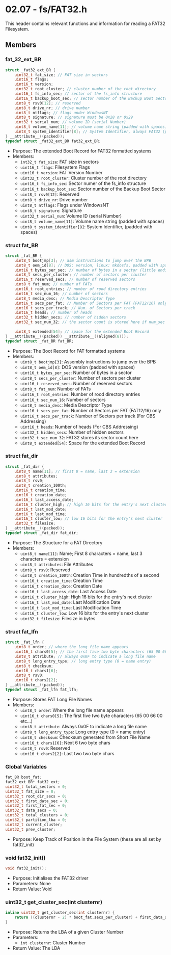 # 02.07 - fs/FAT32.h
This header contains relevant functions and information for reading a FAT32 Filesystem. 

## Members
### fat_32_ext_BR
```c
struct _fat32_ext_BR {
	uint32_t fat_size; // FAT size in sectors
	uint16_t flags;
	uint16_t version;
	uint32_t root_cluster; // cluster number of the root directory
	uint16_t fs_info_sec; // sector of the fs_info structure
	uint16_t backup_boot_sec; // sector number of the Backup Boot Sector
	uint8_t rsv0[12]; // reserved
	uint8_t drive_nr; // drive number
	uint8_t ntflags; // flags under WindowsNT
	uint8_t signature; // signature must be 0x28 or 0x29
	uint32_t serial_num; // volume ID (serial Number)
	uint8_t volume_name[11]; // volume name string (padded with spaces)
	uint8_t system_identifier[8]; // System Identifier, always FAT32 (padded with three spaces)
} __attribute__((packed));
typedef struct _fat32_ext_BR fat32_ext_BR;
```
- Purpose: The extended Boot Record for FAT32 formatted systems
- Members:
    - ```int32_t fat_size```: FAT size in sectors
	- ```uint16_t flags```: Filesystem Flags
	- ```uint16_t version```: FAT Version Number
	- ```uint32_t root_cluster```: Cluster number of the root directory
	- ```uint16_t fs_info_sec```: Sector numer of the fs_info structure
	- ```uint16_t backup_boot_sec```: Sector number of the Backup Boot Sector
	- ```uint8_t rsv0[12]```: Reserved
	- ```uint8_t drive_nr```: Drive number
	- ```uint8_t ntflags```: Flags under WindowsNT
	- ```uint8_t signature```: Signature
	- ```uint32_t serial_num```: Volume ID (serial Number)
	- ```uint8_t volume_name[11]```: Volume name string (padded with spaces)
	- ```uint8_t system_identifier[8]```: System Identifier, (padded with spaces)
### struct fat_BR
```c
struct _fat_BR {
	uint8_t bootjmp[3]; // asm instructions to jump over the BPB
	uint8_t oem_id[8]; // DOS: version, linux: mkdosfs, padded with spaces
	uint16_t bytes_per_sec; // number of bytes in a sector (little endian)
	uint8_t secs_per_cluster; // number of sectors per cluster
	uint16_t reserved_secs; // number of reserved sectors
	uint8_t fat_num; // number of FATs
	uint16_t root_entries; // number of rood directory entries
	uint16_t sec_num_16; // number of sectors
	uint8_t media_desc; // Media Descriptor Type
	uint16_t secs_per_fat; // Number of Sectors per FAT (FAT12/16) only
	uint16_t secs_per_track; // Num. of Sectors per track
	uint16_t heads; // number of heads
	uint32_t hidden_secs; // number of hidden sectors
	uint32_t sec_num_32; // the sector count is stored here if num_sec = 0 = 65535
	
	uint8_t extended[54]; // space for the extended Boot Record
} __attribute__((packed)) __attribute__((aligned(8)));
typedef struct _fat_BR fat_BR;
```
- Purpose: The Boot Record for FAT formatted systems
- Members:
	- ```uint8_t bootjmp[3]```: Assembly instructions to jump over the BPB
	- ```uint8_t oem_id[8]```: DOS version (padded with spaces)
	- ```uint16_t bytes_per_sec```: Number of bytes in a sector
	- ```uint8_t secs_per_cluster```: Number of sectors per cluster
	- ```uint16_t reserved_secs```: Number of reserved sectors
	- ```uint8_t fat_num```: Number of FATs
	- ```uint16_t root_entries```: Number of rood directory entries
	- ```uint16_t sec_num_16```: Number of sectors
	- ```uint8_t media_desc```: Media Descriptor Type
	- ```uint16_t secs_per_fat```: Number of Sectors per FAT (FAT12/16) only
	- ```uint16_t secs_per_track```: Number of Sectors per track (For CBS Addressing)
	- ```uint16_t heads```: Number of heads (For CBS Addressing)
	- ```uint32_t hidden_secs```: Number of hidden sectors
	- ```uint32_t sec_num_32```: FAT32 stores its sector count here
	- ```uint8_t extended[54]```: Space for the extended Boot Record

### struct fat_dir
```c
struct _fat_dir {
	uint8_t name[11]; // first 8 = name, last 3 = extension
	uint8_t attributes;
	uint8_t rsv0; 
	uint8_t creation_100th;
	uint16_t creation_time;
	uint16_t creation_date;
	uint16_t last_access_date;
	uint16_t cluster_high; // high 16 bits for the entry's next cluster
	uint16_t last_mod_date;
	uint16_t last_mod_time;
	uint16_t cluster_low; // low 16 bits for the entry's next cluster
	uint32_t filesize;
} __attribute__((packed));
typedef struct _fat_dir fat_dir;
```
- Purpose: The Structure for a FAT Directory
- Members: 	
    - ```uint8_t name[11]```: Name; First 8 characters = name, last 3 characters = extension
	- ```uint8_t attributes```: File Attributes
	- ```uint8_t rsv0```: Reserved
	- ```uint8_t creation_100th```: Creation Time in hundredths of a second
	- ```uint16_t creation_time```: Creation Time
	- ```uint16_t creation_date```: Creation Date
	- ```uint16_t last_access_date```: Last Access Date
	- ```uint16_t cluster_high```: High 16 bits for the entry's next cluster
	- ```uint16_t last_mod_date```: Last Modification Date
	- ```uint16_t last_mod_time```: Last Modification Time
	- ```uint16_t cluster_low```: Low 16 bits for the entry's next cluster
	- ```uint32_t filesize```: Filesize in bytes

### struct fat_lfn
```c
struct _fat_lfn {
	uint8_t order; // where the long file name appears
	uint16_t chars0[5]; // the first five two byte characters (65 00 66 00 etc...)
	uint8_t attribute; // always 0x0F to indicate a long file name
	uint8_t long_entry_type; // long entry type (0 = name entry)
	uint8_t checksum; 
	uint16_t chars1[6];
	uint8_t rsv0;
	uint16_t chars2[2];
} __attribute__((packed));
typedef struct _fat_lfn fat_lfn;
```
- Purpose: Stores FAT Long File Names
- Members:
	- ```uint8_t order```: Where the long file name appears
	- ```uint16_t chars0[5]```: The first five two byte characters (65 00 66 00 etc...)
	- ```uint8_t attribute```: Always 0x0F to indicate a long file name
	- ```uint8_t long_entry_type```: Long entry type (0 = name entry)
	- ```uint8_t checksum```: Checksum generated from Short File Name
	- ```uint16_t chars1[6]```: Next 6 two byte chars
	- ```uint8_t rsv0```: Reserved
	- ```uint16_t chars2[2]```: Last two two byte chars

### Global Variables
```c
fat_BR boot_fat;
fat32_ext_BR* fat32_ext;
uint32_t total_sectors = 0;
uint32_t fat_size = 0;
uint32_t root_dir_secs = 0;
uint32_t first_data_sec = 0;
uint32_t first_fat_sec = 0;
uint32_t data_secs = 0;
uint32_t total_clusters = 0;
uint32_t partition_lba = 0;
uint32_t current_cluster;
uint32_t prev_cluster;
```
- Purpose: Keep Track of Position in the File System (these are all set by fat32_init)

### void fat32_init()
```c
void fat32_init();
```
- Purpose: Initialises the FAT32 driver
- Parameters: None
- Return Value: Void

### uint32_t get_cluster_sec(int clusternr)
```c
inline uint32_t get_cluster_sec(int clusternr) {
	return ((clusternr - 2) * boot_fat.secs_per_cluster) + first_data_sec + partition_lba;
}
```
- Purpose: Returns the LBA of a given Cluster Number
- Parameters:
    - ```int clusternr```: Cluster Number
- Return Value: The LBA